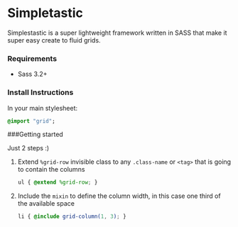 Simpletastic
============

Simplestastic is a super lightweight framework written in SASS that make it super easy create to fluid grids.

### Requirements

- Sass 3.2+

### Install Instructions

In your main stylesheet:

```sass
@import "grid";
```

###Getting started

Just 2 steps :)

1. Extend `%grid-row` invisible class to any `.class-name` or `<tag>` that is going to contain the columns

    ```scss
    ul { @extend %grid-row; }
    ```
2. Include the `mixin` to define the column width, in this case one third of the available space

    ```scss
    li { @include grid-column(1, 3); }
    ```